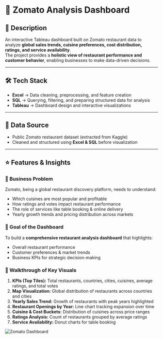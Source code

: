 # 🍴 Zomato Analysis Dashboard  

## 📖 Description  
An interactive Tableau dashboard built on Zomato restaurant data to analyze **global sales trends, cuisine preferences, cost distribution, ratings, and service availability**.  
The project provides a **holistic view of restaurant performance and customer behavior**, enabling businesses to make data-driven decisions.  

---

## 🛠 Tech Stack  
- **Excel** → Data cleaning, preprocessing, and feature creation  
- **SQL** → Querying, filtering, and preparing structured data for analysis  
- **Tableau** → Dashboard design and interactive visualizations  

---

## 📂 Data Source  
- Public Zomato restaurant dataset (extracted from Kaggle) 
- Cleaned and structured using **Excel & SQL** before visualization  

---

## ⭐ Features & Insights  

### 🔹 Business Problem  
Zomato, being a global restaurant discovery platform, needs to understand:  
- Which cuisines are most popular and profitable  
- How ratings and votes impact restaurant performance  
- The role of services like table booking & online delivery  
- Yearly growth trends and pricing distribution across markets  

### 🔹 Goal of the Dashboard  
To build a **comprehensive restaurant analysis dashboard** that highlights:  
- Overall restaurant performance  
- Customer preferences & market trends  
- Business KPIs for strategic decision-making  

### 🔹 Walkthrough of Key Visuals  
1. **KPIs (Top Tiles):** Total restaurants, countries, cities, cuisines, average ratings, and total votes  
2. **Map Visualization:** Global distribution of restaurants across countries and cities  
3. **Yearly Sales Trend:** Growth of restaurants with peak years highlighted  
4. **Restaurant Openings by Year:** Line chart tracking expansion over time  
5. **Cuisine & Cost Buckets:** Distribution of cuisines across price ranges  
6. **Ratings Analysis:** Count of restaurants grouped by average ratings  
7. **Service Availability:** Donut charts for table booking
   
![Zomato Dashboard](images/Zomato_Analysis.png)

